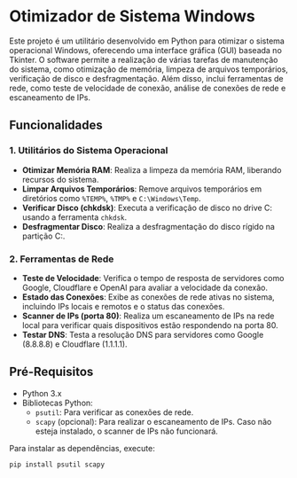 # Otimizador de Sistema Windows

Este projeto é um utilitário desenvolvido em Python para otimizar o sistema operacional Windows, oferecendo uma interface gráfica (GUI) baseada no Tkinter. O software permite a realização de várias tarefas de manutenção do sistema, como otimização de memória, limpeza de arquivos temporários, verificação de disco e desfragmentação. Além disso, inclui ferramentas de rede, como teste de velocidade de conexão, análise de conexões de rede e escaneamento de IPs.

## Funcionalidades

### 1. **Utilitários do Sistema Operacional**
- **Otimizar Memória RAM**: Realiza a limpeza da memória RAM, liberando recursos do sistema.
- **Limpar Arquivos Temporários**: Remove arquivos temporários em diretórios como `%TEMP%`, `%TMP%` e `C:\Windows\Temp`.
- **Verificar Disco (chkdsk)**: Executa a verificação de disco no drive C: usando a ferramenta `chkdsk`.
- **Desfragmentar Disco**: Realiza a desfragmentação do disco rígido na partição C:.

### 2. **Ferramentas de Rede**
- **Teste de Velocidade**: Verifica o tempo de resposta de servidores como Google, Cloudflare e OpenAI para avaliar a velocidade da conexão.
- **Estado das Conexões**: Exibe as conexões de rede ativas no sistema, incluindo IPs locais e remotos e o status das conexões.
- **Scanner de IPs (porta 80)**: Realiza um escaneamento de IPs na rede local para verificar quais dispositivos estão respondendo na porta 80.
- **Testar DNS**: Testa a resolução DNS para servidores como Google (8.8.8.8) e Cloudflare (1.1.1.1).

## Pré-Requisitos

- Python 3.x
- Bibliotecas Python:
  - `psutil`: Para verificar as conexões de rede.
  - `scapy` (opcional): Para realizar o escaneamento de IPs. Caso não esteja instalado, o scanner de IPs não funcionará.

Para instalar as dependências, execute:

```bash
pip install psutil scapy
